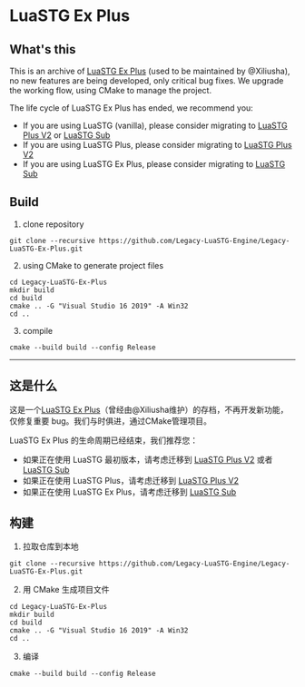 # LuaSTG Ex Plus

## What's this

This is an archive of [LuaSTG Ex Plus](https://github.com/Xiliusha/LuaSTG-EX-Plus) (used to be maintained by @Xiliusha), no new features are being developed, only critical bug fixes. We upgrade the working flow, using CMake to manage the project.

The life cycle of LuaSTG Ex Plus has ended, we recommend you:
* If you are using LuaSTG (vanilla), please consider migrating to [LuaSTG Plus V2](https://github.com/9chu/LuaSTGPlus) or [LuaSTG Sub](https://github.com/Legacy-LuaSTG-Engine/LuaSTG-Sub)
* If you are using LuaSTG Plus, please consider migrating to [LuaSTG Plus V2](https://github.com/9chu/LuaSTGPlus)
* If you are using LuaSTG Ex Plus, please consider migrating to [LuaSTG Sub](https://github.com/Legacy-LuaSTG-Engine/LuaSTG-Sub)

## Build

1. clone repository
```batch
git clone --recursive https://github.com/Legacy-LuaSTG-Engine/Legacy-LuaSTG-Ex-Plus.git
```
2. using CMake to generate project files
```batch
cd Legacy-LuaSTG-Ex-Plus
mkdir build
cd build
cmake .. -G "Visual Studio 16 2019" -A Win32
cd ..
```
3. compile
```batch
cmake --build build --config Release
```

---

## 这是什么

这是一个[LuaSTG Ex Plus](https://github.com/Xiliusha/LuaSTG-EX-Plus)（曾经由@Xiliusha维护）的存档，不再开发新功能，仅修复重要 bug。我们与时俱进，通过CMake管理项目。

LuaSTG Ex Plus 的生命周期已经结束，我们推荐您：
* 如果正在使用 LuaSTG 最初版本，请考虑迁移到 [LuaSTG Plus V2](https://github.com/9chu/LuaSTGPlus) 或者 [LuaSTG Sub](https://github.com/Legacy-LuaSTG-Engine/LuaSTG-Sub)
* 如果正在使用 LuaSTG Plus，请考虑迁移到 [LuaSTG Plus V2](https://github.com/9chu/LuaSTGPlus)
* 如果正在使用 LuaSTG Ex Plus，请考虑迁移到 [LuaSTG Sub](https://github.com/Legacy-LuaSTG-Engine/LuaSTG-Sub)

## 构建

1. 拉取仓库到本地
```batch
git clone --recursive https://github.com/Legacy-LuaSTG-Engine/Legacy-LuaSTG-Ex-Plus.git
```
2. 用 CMake 生成项目文件
```batch
cd Legacy-LuaSTG-Ex-Plus
mkdir build
cd build
cmake .. -G "Visual Studio 16 2019" -A Win32
cd ..
```
3. 编译
```batch
cmake --build build --config Release
```
